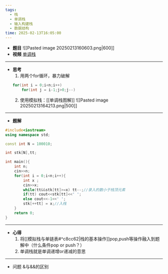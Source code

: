 ```yaml
---
tags:
  - 栈
  - 单调栈
  - 输入构建栈
  - 数据结构
time: 2025-02-13T16:05:00
---
```

- **题目**
	![[Pasted image 20250213160603.png|600]]
- **视频**
	 [单调栈](https://www.acwing.com/video/258/)
---
- **思考**
	1. 用两个for循环，暴力破解
	``` C++
	for(int i = 0;i<n;i++)
		for(int j = i-1;j>0;j--)
	```
	2. 使用模拟栈：[[单调栈图解]]
		![[Pasted image 20250213164213.png|500]]
---
- **题解**
``` C++
#include<iostream>
using namespace std;

const int N = 100010;

int stk[N],tt;

int main(){
    int n;
    cin>>n;
    for(int i = 0;i<n;i++){
        int x ;
        cin>>x;
        while(tt&&stk[tt]>=x) tt--;//录入的数小于栈顶元素
        if(tt) cout<<stk[tt]<<' ';
        else cout<<-1<<' ';
        stk[++tt] = x;//入栈
    }
    return 0;
}
```
---
- **心得**
	1. 将[[模拟栈与单链表#^c8cc62|栈的基本操作]]pop,push等操作融入到题解中（什么条件pop or push？）
	2. 单调栈就是单调递增or递减的意思 
---
- 问题
	&与&&的区别